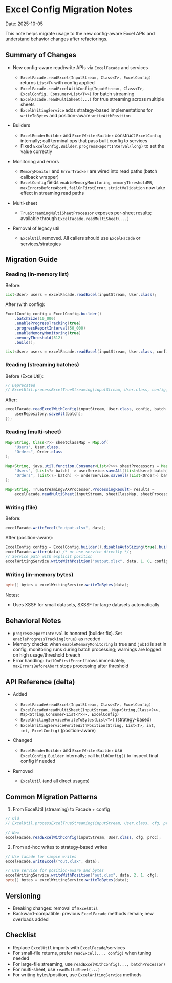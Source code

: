 # Excel Config Migration Notes

Date: 2025-10-05

This note helps migrate usage to the new config-aware Excel APIs and understand behavior changes after refactorings.

## Summary of Changes

- New config-aware read/write APIs via `ExcelFacade` and services
  - `ExcelFacade.readExcel(InputStream, Class<T>, ExcelConfig)` returns `List<T>` with config applied
  - `ExcelFacade.readExcelWithConfig(InputStream, Class<T>, ExcelConfig, Consumer<List<T>>)` for batch streaming
  - `ExcelFacade.readMultiSheet(...)` for true streaming across multiple sheets
  - `ExcelWritingService` adds strategy-based implementations for `writeToBytes` and position-aware `writeWithPosition`

- Builders
  - `ExcelReaderBuilder` and `ExcelWriterBuilder` construct `ExcelConfig` internally; call terminal ops that pass built config to services
  - Fixed `ExcelConfig.Builder.progressReportInterval(long)` to set the value correctly

- Monitoring and errors
  - `MemoryMonitor` and `ErrorTracker` are wired into read paths (batch callback wrapper)
  - `ExcelConfig` fields `enableMemoryMonitoring`, `memoryThresholdMB`, `maxErrorsBeforeAbort`, `failOnFirstError`, `strictValidation` now take effect in streaming read paths

- Multi-sheet
  - `TrueStreamingMultiSheetProcessor` exposes per-sheet results; available through `ExcelFacade.readMultiSheet(...)`

- Removal of legacy util
  - `ExcelUtil` removed. All callers should use `ExcelFacade` or services/strategies

## Migration Guide

### Reading (in-memory list)

Before:
```java
List<User> users = excelFacade.readExcel(inputStream, User.class);
```

After (with config):
```java
ExcelConfig config = ExcelConfig.builder()
    .batchSize(10_000)
    .enableProgressTracking(true)
    .progressReportInterval(50_000)
    .enableMemoryMonitoring(true)
    .memoryThreshold(512)
    .build();

List<User> users = excelFacade.readExcel(inputStream, User.class, config);
```

### Reading (streaming batches)

Before (ExcelUtil):
```java
// Deprecated
// ExcelUtil.processExcelTrueStreaming(inputStream, User.class, config, batchProcessor);
```

After:
```java
excelFacade.readExcelWithConfig(inputStream, User.class, config, batch -> {
    userRepository.saveAll(batch);
});
```

### Reading (multi-sheet)

```java
Map<String, Class<?>> sheetClassMap = Map.of(
    "Users", User.class,
    "Orders", Order.class
);

Map<String, java.util.function.Consumer<List<?>>> sheetProcessors = Map.of(
    "Users", (List<?> batch) -> userService.saveAll((List<User>) batch),
    "Orders", (List<?> batch) -> orderService.saveAll((List<Order>) batch)
);

Map<String, TrueStreamingSAXProcessor.ProcessingResult> results =
    excelFacade.readMultiSheet(inputStream, sheetClassMap, sheetProcessors, config);
```

### Writing (file)

Before:
```java
excelFacade.writeExcel("output.xlsx", data);
```

After (position-aware):
```java
ExcelConfig config = ExcelConfig.builder().disableAutoSizing(true).build();
excelFacade.writer(data) /* or use service directly */;
// Service path with explicit position
excelWritingService.writeWithPosition("output.xlsx", data, 1, 0, config);
```

### Writing (in-memory bytes)

```java
byte[] bytes = excelWritingService.writeToBytes(data);
```

Notes:
- Uses XSSF for small datasets, SXSSF for large datasets automatically

## Behavioral Notes

- `progressReportInterval` is honored (builder fix). Set `enableProgressTracking(true)` as needed
- Memory checks: when `enableMemoryMonitoring` is true and `jobId` is set in config, monitoring runs during batch processing; warnings are logged on high usage/threshold breach
- Error handling: `failOnFirstError` throws immediately; `maxErrorsBeforeAbort` stops processing after threshold

## API Reference (delta)

- Added
  - `ExcelFacade#readExcel(InputStream, Class<T>, ExcelConfig)`
  - `ExcelFacade#readMultiSheet(InputStream, Map<String,Class<?>>, Map<String,Consumer<List<?>>>, ExcelConfig)`
  - `ExcelWritingService#writeToBytes(List<T>)` (strategy-based)
  - `ExcelWritingService#writeWithPosition(String, List<T>, int, int, ExcelConfig)` (position-aware)

- Changed
  - `ExcelReaderBuilder` and `ExcelWriterBuilder` use `ExcelConfig.Builder` internally; call `buildConfig()` to inspect final config if needed

- Removed
  - `ExcelUtil` (and all direct usages)

## Common Migration Patterns

1) From ExcelUtil (streaming) to Facade + config
```java
// Old
// ExcelUtil.processExcelTrueStreaming(inputStream, User.class, cfg, proc);

// New
excelFacade.readExcelWithConfig(inputStream, User.class, cfg, proc);
```

2) From ad-hoc writes to strategy-based writes
```java
// Use facade for simple writes
excelFacade.writeExcel("out.xlsx", data);

// Use service for position-aware and bytes
excelWritingService.writeWithPosition("out.xlsx", data, 2, 1, cfg);
byte[] bytes = excelWritingService.writeToBytes(data);
```

## Versioning

- Breaking changes: removal of `ExcelUtil`
- Backward-compatible: previous `ExcelFacade` methods remain; new overloads added

## Checklist

- Replace `ExcelUtil` imports with `ExcelFacade`/services
- For small-file returns, prefer `readExcel(..., config)` when tuning needed
- For large-file streaming, use `readExcelWithConfig(..., batchProcessor)`
- For multi-sheet, use `readMultiSheet(...)`
- For writing bytes/position, use `ExcelWritingService` methods
